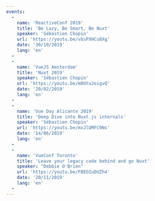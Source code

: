 ```yaml
---
events:
  -
    name: 'ReactiveConf 2019'
    title: 'Be Lazy, Be Smart, Be Nuxt'
    speaker: 'Sébastien Chopin'
    url: 'https://youtu.be/vbsPXHCu8Xg'
    date: '30/10/2019'
    lang: 'en'
  -
  -
    name: 'VueJS Amsterdam'
    title: 'Nuxt 2019'
    speaker: 'Sébastien Chopin'
    url: 'https://youtu.be/m0UtuJoigvQ'
    date: '20/02/2019'
    lang: 'en'
  -
  -
    name: 'Vue Day Alicante 2019'
    title: 'Deep Dive into Nuxt.js internals'
    speaker: 'Sébastien Chopin'
    url: 'https://youtu.be/mxJlUMFC9Ns'
    date: '14/06/2019'
    lang: 'en'
  -
  -
    name: 'VueConf Toronto'
    title: 'Leave your legacy code behind and go Nuxt'
    speaker: "Debbie O'Brien"
    url: 'https://youtu.be/FBEOIuDUZh4'
    date: '20/11/2019'
    lang: 'en'
  -
---
```

